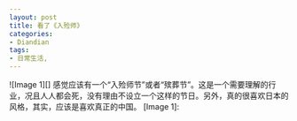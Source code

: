 ```yaml
---
layout: post
title: 看了《入殓师》
categories:
- Diandian
tags:
- 日常生活, 
---
```

!\[Image 1\]\[\]‍ 感觉应该有一个“入殓师节”或者“殡葬节”。这是一个需要理解的行业，况且人人都会死，没有理由不设立一个这样的节日。另外，真的很喜欢日本的风格，其实，应该是喜欢真正的中国。 \[Image 1\]: